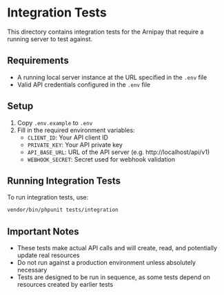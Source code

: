 # Integration Tests

This directory contains integration tests for the Arnipay that require a running server to test against.

## Requirements

- A running local server instance at the URL specified in the `.env` file
- Valid API credentials configured in the `.env` file

## Setup

1. Copy `.env.example` to `.env`
2. Fill in the required environment variables:
   - `CLIENT_ID`: Your API client ID
   - `PRIVATE_KEY`: Your API private key
   - `API_BASE_URL`: URL of the API server (e.g. http://localhost/api/v1)
   - `WEBHOOK_SECRET`: Secret used for webhook validation

## Running Integration Tests

To run integration tests, use:

```bash
vendor/bin/phpunit tests/integration
```

## Important Notes

- These tests make actual API calls and will create, read, and potentially update real resources
- Do not run against a production environment unless absolutely necessary
- Tests are designed to be run in sequence, as some tests depend on resources created by earlier tests 
